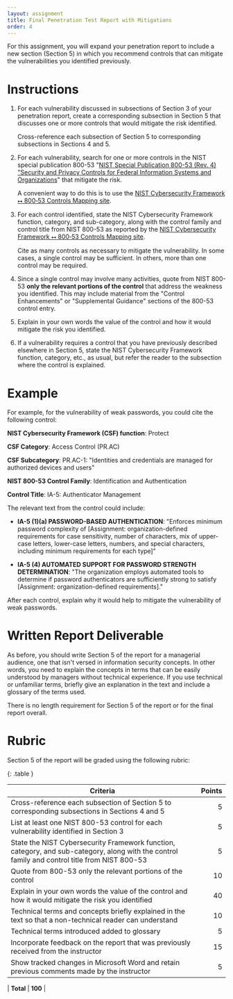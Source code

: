 ```yaml
---
layout: assignment
title: Final Penetration Test Report with Mitigations
order: 4
---
```


For this assignment, you will expand your penetration report to include a new section (Section 5) in which you recommend controls that can mitigate the vulnerabilities you identified previously.

# Instructions

1. For each vulnerability discussed in subsections of Section 3 of your penetration report, create a corresponding subsection in Section 5 that discusses one or more controls that would mitigate the risk identified.

    Cross-reference each subsection of Section 5 to corresponding subsections in Sections 4 and 5.

2. For each vulnerability, search for one or more controls in the NIST special publication 800-53 "[NIST Special Publication 800-53 (Rev. 4)
"Security and Privacy Controls for Federal Information Systems and Organizations](https://nvd.nist.gov/800-53/Rev4)" that mitigate the risk.

    A convenient way to do this is to use the [NIST Cybersecurity Framework ⭤  800‑53 Controls Mapping site](https://daveeargle.com/nist_csf_800_53_mapping/).
    
3. For each control identified, state the NIST Cybersecurity Framework function, category, and sub-category, along with the control family and control title from NIST 800-53 as reported by the [NIST Cybersecurity Framework ⭤  800‑53 Controls Mapping site](https://daveeargle.com/nist_csf_800_53_mapping/).

    Cite as many controls as necessary to mitigate the vulnerability. In some cases, a single control may be sufficient. In others, more than one control may be required.

4. Since a single control may involve many activities, quote from NIST 800-53 **only the relevant portions of the control** that address the weakness you identified. This may include material from the "Control Enhancements" or "Supplemental Guidance" sections of the 800-53 control entry.

5. Explain in your own words the value of the control and how it would mitigate the risk you identified.

6. If a vulnerability requires a control that you have previously described elsewhere in Section 5, state the NIST Cybersecurity Framework function, category, etc., as usual, but refer the reader to the subsection where the control is explained.

# Example

For example, for the vulnerability of weak passwords, you could cite the following control:

**NIST Cybersecurity Framework (CSF) function**: Protect

**CSF Category**: Access Control (PR.AC)

**CSF Subcategory**: PR.AC-1: "Identities and credentials are managed for authorized devices and users"

**NIST 800-53 Control Family**: Identification and Authentication

**Control Title**: IA-5: Authenticator Management

The relevant text from the control could include:

* **IA-5 (1)(a) PASSWORD-BASED AUTHENTICATION**: "Enforces minimum password complexity of [Assignment: organization-defined requirements for case sensitivity, number of characters, mix of upper-case letters, lower-case letters, numbers, and special characters, including minimum requirements for each type]"

* **IA-5 (4) AUTOMATED SUPPORT FOR PASSWORD STRENGTH DETERMINATION**: 
"The organization employs automated tools to determine if password authenticators are sufficiently strong to satisfy [Assignment: organization-defined requirements]."

After each control, explain why it would help to mitigate the vulnerability of weak passwords.
   
# Written Report Deliverable

As before, you should write Section 5 of the report for a managerial audience, one that isn't versed in information security concepts. In other words, you need to explain the concepts in terms that can be easily understood by managers without technical experience. If you use technical or unfamiliar terms, briefly give an explanation in the text and include a glossary of the terms used.

There is no length requirement for Section 5 of the report or for the final report overall.

# Rubric

Section 5 of the report will be graded using the following rubric:

{: .table }

| Criteria | Points |
| --- | ---: |
| Cross-reference each subsection of Section 5 to corresponding subsections in Sections 4 and 5 | 5  |
| List at least one NIST 800-53 control for each vulnerability identified in Section 3  | 5  |
| State the NIST Cybersecurity Framework function, category, and sub-category, along with the control family and control title from NIST 800-53 | 5 |
| Quote from 800-53 only the relevant portions of the control | 10 |
| Explain in your own words the value of the control and how it would mitigate the risk you identified| 40 |
| Technical terms and concepts briefly explained in the text so that a non-technical reader can understand | 10 |
| Technical terms introduced added to glossary | 5 |
| Incorporate feedback on the report that was previously received from the instructor | 15 |
| Show tracked changes in Microsoft Word and retain previous comments made by the instructor | 5 |

| **Total** |  **100** |

